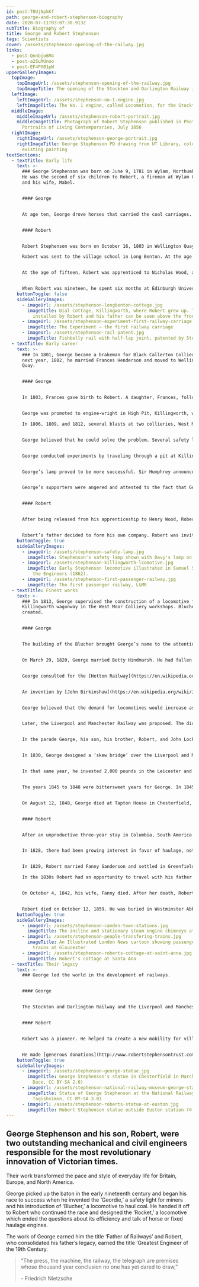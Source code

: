 ```yaml
---
id: post-T0UjNpkKf
path: george-and-robert-stephenson-biography
date: 2020-07-11T03:07:30.913Z
subTitle: Biography of
title: George and Robert Stephenson
tags: Scientists
cover: /assets/stephenson-opening-of-the-railway.jpg
links:
  - post-Qnnbjo6M4
  - post-a2SLMUnoo
  - post-EF4PXB1pW
upperGalleryImages:
  topImage:
    topImageUrl: /assets/stephenson-opening-of-the-railway.jpg
    topImageTitle: The opening of the Stockton and Darlington Railway in 1825
  leftImage:
    leftImageUrl: /assets/stephenson-no-1-engine.jpg
    leftImageTitle: The No. 1 engine, called Locomotion, for the Stockton & Darlington Railway
  middleImage:
    middleImageUrl: /assets/stephenson-robert-portrait.jpg
    middleImageTitle: Photograph of Robert Stephenson published in Photographic
      Portraits of Living Contemporaries, July 1856
  rightImage:
    rightImageUrl: /assets/stephenson-george-portrait.jpg
    rightImageTitle: George Stephenson PD drawing from UT Library, colored after
      existing painting
textSections:
  - textTitle: Early life
    text: >-
      ### George Stephenson was born on June 9, 1781 in Wylam, Northumberland.
      He was the second of six children to Robert, a fireman at Wylam Colliery,
      and his wife, Mabel.


      #### George


      At age ten, George drove horses that carried the coal carriages. At age seventeen, he became an engineman at Water Row Pit in Newburn. He studied at night school to learn reading, writing, and arithmetic. He was illiterate until age eighteen.


      #### Robert


      Robert Stephenson was born on October 16, 1803 in Wellington Quay, Northumberland. He was one of two children born to George, a brakeman, and his wife, Frances Henderson. 

      Robert was sent to the village school in Long Benton. At the age of twelve, his father enrolled him in Percy Street Academy in Newcastle, a private school for the children of middle-class parents.


      At the age of fifteen, Robert was apprenticed to Nicholas Wood, a mining engineer, for three years.


      When Robert was nineteen, he spent six months at Edinburgh University. He studied natural philosophy, chemistry, and natural history.
    buttonToggle: false
    sideGalleryImages:
      - imageUrl: /assets/stephenson-longbenton-cottage.jpg
        imageTitle: Dial Cottage, Killingworth, where Robert grew up. The sundial
          installed by Robert and his father can be seen above the front door.
      - imageUrl: /assets/stephenson-experiment-first-railway-carriage.jpg
        imageTitle: The Experiment – the first railway carriage
      - imageUrl: /assets/stephenson-rail-patent.jpg
        imageTitle: Fishbelly rail with half-lap joint, patented by Stephenson 1816
  - textTitle: Early career
    text: >-
      ### In 1801, George became a brakeman for Black Callerton Colliery and the
      next year, 1802, he married Frances Henderson and moved to Wellington
      Quay.


      #### George


      In 1803, Frances gave birth to Robert. A daughter, Frances, followed in 1805, but she died three weeks after birth. Frances’s death followed in 1806.


      George was promoted to engine-wright in High Pit, Killingworth, where he became an expert in steam driven machinery. George’s unmarried sister, Eleanor, took care of Robert. 

      In 1806, 1809, and 1812, several blasts at two collieries, West Moor and Brandlings’ Felling Pit, killed over a hundred men. It was a lighting problem.


      George believed that he could solve the problem. Several safety lamp designs were tried. [Sir Humphry Davy](https://en.wikipedia.org/wiki/Humphry_Davy), a foremost scientist, offered his suggestion. He conducted his experiments in the laboratory of the Royal Institute. 


      George conducted experiments by traveling through a pit at Killingworth at the risk of his life. Unbeknownst to each other, George and Sir Humphrey designed similar lamps.


      George’s lamp proved to be more successful. Sir Humphrey announced the successful outcome of his experiments to the Royal Society in a scientific paper, On the Fire-Damp of Coal Mines and on Methods of lighting the Mine so as to prevent its explosion. Sir Humphrey’s scientific colleagues praised him and he was awarded the sum of 2,000 pounds for his invention. George’s work was discounted as the clumsy efforts of an uneducated man. He was given a hundred guineas.


      George’s supporters were angered and attested to the fact that George’s lamp was the first in practical use. At a special ceremony, George was given 1,000 pounds. The lamp became the standard for gaseous pits. George’s name was cleared, but he never forgave Sir Humphrey.


      #### Robert


      After being released from his apprenticeship to Henry Wood, Robert joined his father and helped him survey the Stockton and Darlington Railway. His father had built a locomotive called [the Blucher](https://en.wikipedia.org/wiki/Killingworth_locomotives) and had gained a modicum of respect in the field. Traveling to Darlington with his father marked the beginning of his railway engineer career. 


      Robert’s father decided to form his own company. Robert was invited to invest in the company, along with Edward Pease and Michael Longridge. The company was named Robert Stephenson and Company, Forth Street Works, Newcastle. Robert was made Managing Partner and paid 200 pounds per year.
    buttonToggle: true
    sideGalleryImages:
      - imageUrl: /assets/stephenson-safety-lamp.jpg
        imageTitle: Stephenson's safety lamp shown with Davy's lamp on the left
      - imageUrl: /assets/stephenson-killingworth-lcomotive.jpg
        imageTitle: Early Stephenson locomotive illustrated in Samuel Smiles' Lives of
          the Engineers (1862).
      - imageUrl: /assets/stephenson-first-passenger-railway.jpg
        imageTitle: The first passenger railway, L&MR
  - textTitle: Finest works
    text: >-
      ### In 1813, George supervised the construction of a locomotive for the
      Killingworth wagonway in the West Moor Colliery workshops. Blucher was
      created.


      #### George


      The building of the Blucher brought George’s name to the attention of some influential men on Tyneside. Among them was William Losh, a partner in an ironworks industry and one of the men who supported him in the safety-lamp controversy.


      On March 29, 1820, George married Betty Hindmarsh. He had fallen in love with Betty when they were teenagers. Her father wouldn’t agree to their marriage, because George was poor. She vowed she’d never marry anyone else. She was true to her word.


      George consulted for the [Hetton Railway](https://en.wikipedia.org/wiki/Hetton_colliery_railway). He designed the first railway to use no animal power. Gravity was used for downward inclines and locomotives for level and upward stretches.


      An invention by [John Birkinshaw](https://en.wikipedia.org/wiki/John_Birkinshaw) which perfected wrought iron rails caught George’s attention. His enthusiasm for its possibilities caused a rift between he and Losh. However, Birkinshaw’s firm was not equipped to construct the locomotives and engines of George’s design.


      George believed that the demand for locomotives would increase as railways spread. This led him to form his own company. His company, Robert Stephenson and Company received orders for four locomotives. They were named Locomotion, Hope, Black Diamond, Diligence, Experiment. The latter was the first purpose-built passenger car. In September 1825, the Stockton and Darlington Railway made its successful launch. 


      Later, the Liverpool and Manchester Railway was proposed. The directors of the company initiated a competition called the Rainhill Trials for interested engineers. There was a parade and several dignitaries attended, including the Duke of Wellington who was the Prime Minister.


      In the parade George, his son, his brother, Robert, and John Locke each drove a locomotive. They were called the Northumbrian, Phoenix, North Star, and Rocket. Robert was responsible for the detailed drawing of Rocket which won.


      In 1830, George designed a ‘skew bridge’ over the Liverpool and Manchester Railway. This was the first bridge to cover any railway. 


      In that same year, he invested 2,000 pounds in the Leicester and Swannington Railway. He moved to Alton Range and bought Snibston estate. There he discovered a coal mine, which became very lucrative. 


      The years 1845 to 1848 were bittersweet years for George. In 1845, his wife, Betty, died. In 1847, he was installed as the first president of the Institution of Mechanical Engineers. In 1848, he married Ellen Gregory. The marriage, however, was short. 


      On August 12, 1848, George died at Tapton House in Chesterfield, Derbyshire. He was buried at Holy Trinity Church, Chesterfield.


      #### Robert


      After an unproductive three-year stay in Columbia, South America as a mining engineer, Robert came home and took responsibility for the Canterbury and Whitstable Railway. His father was occupied with the Liverpool and Manchester job.


      In 1828, there had been growing interest in favor of haulage, not by horses, but by fixed haulage engines and not locomotive haulage. His father’s untiring advocacy for the locomotive was unsuccessful. Robert with the aid of John Locke prepared a winning report which elaborated on his father’s earlier report. It was titled Observations on the Comparative Merits of Locomotives and Fixed Engines. 


      In 1829, Robert married Fanny Sanderson and settled in Greenfield Place, Newcastle.

      In the 1830s Robert had an opportunity to travel with his father and alone to Europe on consulting jobs. His foreign travel experience was impressive and he was sought after by businessmen and Parliament. 


      On October 4, 1842, his wife, Fanny died. After her death, Robert attempted new ventures. He built an iron bridge to cross the River Dee and the Britannia Bridge to cross the Menai Straits from Wales to the Island of Anglesey. He also became a member of Parliament (MP), representing Whitby.


      Robert died on October 12, 1859. He was buried in Westminster Abbey.
    buttonToggle: true
    sideGalleryImages:
      - imageUrl: /assets/stephenson-camden-town-stations.jpg
        imageTitle: The incline and stationary steam engine chimneys at Camden Town.
      - imageUrl: /assets/stephenson-people-transfering-trains.jpg
        imageTitle: An Illustrated London News cartoon showing passengers changing
          trains at Gloucester
      - imageUrl: /assets/stephenson-roberts-cottage-at-saint-anna.jpg
        imageTitle: Robert's cottage at Santa Ana
  - textTitle: Their legacy
    text: >-
      ### George led the world in the development of railways.


      #### George


      The Stockton and Darlington Railway and the Liverpool and Manchester Railway were projects that paved the way for railway engineers. George believed railways would eventually join together. The global standard guage, 4’ x 8 ½”, is credited to him.


      #### Robert


      Robert was a pioneer. He helped to create a new mobility for villages, small towns, townships, and cities. When Robert died, his company, Robert Stephenson and Company had some 1500 employees.


      He made [generous donations](http://www.robertstephensontrust.com/page16.html#:~:text=The%20Works&text=In%201823%20George%20and%20Robert,Forth%20Banks%2C%20Newcastle%20upon%20Tyne.&text=The%20parts%20of%20Stephenson's%20South,former%20boiler%20and%20plate%20shop.) to the Newcastle Locomotive Works and Snibston Collieries (400,000 pounds), the Parker, Bidder, Newcastle Infirmary (10,000 pounds), and the North of England Institute of Mining and Mechanical Engineers (2,000 pounds). He also left 50,000 pounds to his cousin, George Robert Stephenson.
    buttonToggle: true
    sideGalleryImages:
      - imageUrl: /assets/stephenson-george-statue.jpg
        imageTitle: George Stephenson's statue in Chesterfield in March 2011 (© Ashley
          Dace, CC BY-SA 2.0)
      - imageUrl: /assets/stephenson-national-railway-museum-george-statue.jpg
        imageTitle: Statue of George Stephenson at the National Railway Museum, York (©
          Tagishsimon, CC BY-SA 3.0)
      - imageUrl: /assets/stephenson-roberts-statue-at-euston.jpg
        imageTitle: Robert Stephenson statue outside Euston station (© Oxyman, CC BY 2.5)
---
```

## George Stephenson and his son, Robert, were two outstanding mechanical and civil engineers responsible for the most revolutionary innovation of Victorian times.

Their work transformed the pace and style of everyday life for Britain, Europe, and North America.

George picked up the baton in the early nineteenth century and began his race to success when he invented the ‘Geordie,’ a safety light for miners and his introduction of ‘Blucher,’ a locomotive to haul coal. He handed it off to Robert who continued the race and designed the ‘Rocket,’ a locomotive which ended the questions about its efficiency and talk of horse or fixed haulage engines.

The work of George earned him the title ‘Father of Railways’ and Robert, who consolidated his father’s legacy, earned the title ‘Greatest Engineer of the 19th Century.

> “The press, the machine, the railway, the telegraph are premises whose thousand year conclusion no one has yet dared to draw,”
>
> \- Friedrich Nietzsche